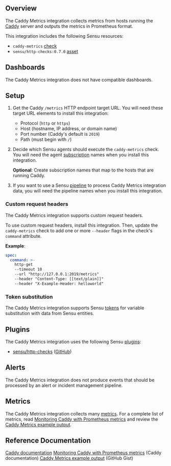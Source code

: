 ## Overview

<!-- Sensu Integration description; supports markdown -->

The Caddy Metrics integration collects metrics from hosts running the [Caddy] server and outputs the metrics in Prometheus format.

<!-- Provide a high level overview of the integration contents (e.g. checks, filters, mutators, handlers, assets, etc) -->

This integration includes the following Sensu resources:

* `caddy-metrics` [check]
* `sensu/http-checks:0.7.0` [asset]

## Dashboards

<!-- List of compatible dashboards w/ screenshots (supports png, jpeg, and gif images; relative paths only; e.g. `![](img/dashboard-1.png)` )-->

<!-- This integration is compatible with the [{{dashboard_name}}][{{dashboard_link}}] (included w/ [Sensu Plus][sensu-plus]). -->

<!-- ![](img/dashboard.png) -->

The Caddy Metrics integration does not have compatible dashboards.

## Setup

<!-- Sensu Integration setup instructions, including Sensu agent configuration and external component configuration -->
<!-- EXAMPLE: what configuration (if any) is required in a third-party service to enable monitoring? -->

1. Get the Caddy `/metrics` HTTP endpoint target URL. You will need these target URL elements to install this integration:

   - Protocol (`http` or `https`)
   - Host (hostname, IP address, or domain name)
   - Port number (Caddy's default is `2019`)
   - Path (must begin with `/`)

1. Decide which Sensu agents should execute the `caddy-metrics` check. You will need the agent [subscription] names when you install this integration.

   **Optional**: Create subscription names that map to the hosts that are running Caddy.

1. If you want to use a Sensu [pipeline] to process Caddy Metrics integration data, you will need the pipeline names when you install this integration.

### Custom request headers

The Caddy Metrics integration supports custom request headers.

To use custom request headers, install this integration.
Then, update the `caddy-metrics` check to add one or more `--header` flags in the check's `command` attribute.

   **Example**:

   ```yaml
   spec:
     command: >-
       http-get
       --timeout 10
       --url "http://127.0.0.1:2019/metrics"
       --header "Content-Type: [[text/plain]]"
       --header "X-Example-Header: helloworld"
   ```

### Token substitution

The Caddy Metrics integration supports Sensu [tokens] for variable substitution with data from Sensu entities.

## Plugins

<!-- Links to any Sensu Integration dependencies (i.e. Sensu Plugins) -->

The Caddy Metrics integration uses the following Sensu [plugins]:

- [sensu/http-checks][http-checks-bonsai] ([GitHub][http-checks-github])

## Alerts

<!-- List of all alerts generated by this integration. -->

The Caddy Metrics integration does not produce events that should be processed by an alert or incident management pipeline.

## Metrics

<!-- List of all metrics or events collected by this integration. -->

The Caddy Metrics integration collects many [metrics]. For a complete list of metrics, read [Monitoring Caddy with Prometheus metrics] and review the [Caddy Metrics example output].

## Reference Documentation

<!-- Please provide links to any relevant reference documentation to help users learn more and/or troubleshoot this integration; specifically including any third-party software documentation. -->

[Caddy documentation]
[Monitoring Caddy with Prometheus metrics] (Caddy documentation)
[Caddy Metrics example output] (GitHub Gist)


<!-- Links -->
[entity]: https://docs.sensu.io/sensu-go/latest/observability-pipeline/observe-entities/entities/
[check]: https://docs.sensu.io/sensu-go/latest/observability-pipeline/observe-schedule/checks/
[asset]: https://docs.sensu.io/sensu-go/latest/plugins/assets/
[subscription]: https://docs.sensu.io/sensu-go/latest/observability-pipeline/observe-schedule/subscriptions/
[subscriptions]: https://docs.sensu.io/sensu-go/latest/observability-pipeline/observe-schedule/subscriptions/
[agents]: https://docs.sensu.io/sensu-go/latest/observability-pipeline/observe-schedule/agent/
[annotation]: https://docs.sensu.io/sensu-go/latest/observability-pipeline/observe-schedule/agent/#general-configuration-flags
[plugins]: https://docs.sensu.io/sensu-go/latest/plugins/
[metrics]: https://docs.sensu.io/sensu-go/latest/observability-pipeline/observe-schedule/metrics/
[handler]: https://docs.sensu.io/sensu-go/latest/observability-pipeline/observe-process/handlers/
[pipeline]: https://docs.sensu.io/sensu-go/latest/observability-pipeline/observe-process/pipelines/
[secret]: https://docs.sensu.io/sensu-go/latest/operations/manage-secrets/secrets/
[secrets]: https://docs.sensu.io/sensu-go/latest/operations/manage-secrets/secrets/
[tokens]: https://docs.sensu.io/sensu-go/latest/observability-pipeline/observe-schedule/tokens/
[sensu-plus]: https://sensu.io/features/analytics
[http-checks-bonsai]: https://bonsai.sensu.io/assets/sensu/http-checks
[http-checks-github]: https://github.com/sensu/http-checks
[Caddy]: https://caddyserver.com/
[Caddy documentation]: https://caddyserver.com/docs/
[Monitoring Caddy with Prometheus metrics]: https://caddyserver.com/docs/metrics
[Caddy metrics example output]: https://gist.github.com/thoward/f98631cccdff7ab3fd623aa290db010c
